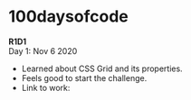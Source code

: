 # 100daysofcode 

**R1D1** <br>
Day 1: Nov 6 2020
+ Learned about CSS Grid and its properties.
+ Feels good to start the challenge.
+ Link to work: 
